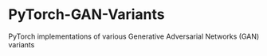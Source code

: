 # PyTorch-GAN-Variants
PyTorch implementations of various Generative Adversarial Networks (GAN) variants

